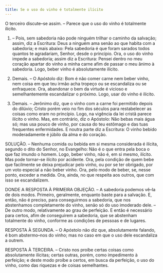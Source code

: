 ```yaml
---
title: Se o uso do vinho é totalmente ilícito
---
```


O terceiro discute–se assim. – Parece que o uso do vinho é totalmente ilícito.  

1. – Pois, sem sabedoria não pode ninguém trilhar o caminho da salvação; assim, diz a Escritura: Deus a ninguém ama senão ao que habita com a sabedoria; e mais abaixo: Pela sabedoria é que foram sarados todos quantos te agradariam, Senhor, desde o princípio. Ora, o uso do vinho impede a sabedoria; assim diz a Escritura: Pensei dentro no meu coração apartar do vinho a minha carne afim de passar o meu ânimo à sabedoria. Logo, beber vinho é absolutamente ilícito.  

2. Demais. – O Apóstolo diz: Bom é não comer carne nem beber vinho, nem coisa em que teu irmão acha tropeço ou se escandaliza ou se enfraquece. Ora, abandonar o bem da virtude é vicioso e semelhantemente escandalizar o próximo. Logo, usar do vinho é ilícito.  

3. Demais. – Jerônimo diz, que o vinho com a carne foi permitido depois do dilúvio; Cristo porém veio no fim dos séculos para restabelecer as coisas como eram no princípio. Logo, na vigência da lei cristã parece ilícito o vinho.  Mas, em contrário, diz o Apóstolo: Não bebas mais água só; mas usa pouco de vinho, por causa do teu estômago e das tuas frequentes enfermidades. E noutra parte diz a Escritura: O vinho bebido moderadamente é júbilo da alma e do coração.  

SOLUÇÃO. – Nenhuma comida ou bebida em si mesma considerada é ilícita, segundo o dito do Senhor, no Evangelho: Não é o que entra pela boca o que faz imundo o homem. Logo, beber vinho, não é, em si mesmo, ilícito. Mas pode tornar–se ilícito por acidente. Ora, pela condição de quem bebe que facilmente se deixa prejudicar pelo vinho, ou por se ter obrigado, por um voto especial a não beber vinho. Ora, pelo modo de beber, se, nesse ponto, exceder a medida. Ora, ainda, no que respeita aos outros, que com isso se escandalizem.  

DONDE A RESPOSTA À PRIMEIRA OBJEÇÃO. – A sabedoria podemos vê–Ia de dois modos. Primeiro, geralmente, enquanto baste para a salvação. E, então, não é preciso, para conseguirmos a sabedoria, que nos abstenhamos completamente do vinho, senão só do uso imoderado dele. – De outro modo, relativamente ao grau de perfeição. E então é necessário para certos, afim de conseguirem a sabedoria, que se abstenham totalmente do vinho, conforme as condições de pessoas e de lugares.  

RESPOSTA À SEGUNDA. – O Apóstolo não diz que, absolutamente falando, é bom abstermo–nos do vinho; mas no caso em que o uso dele escandaliza a outrem.  

RESPOSTA À TERCEIRA. – Cristo nos proíbe certas coisas como absolutamente ilícitas; certas outras, porém, como impedimento à perfeição; e deste modo proíbe a certos, em busca da perfeição, o uso do vinho, como das riquezas e de coisas semelhantes.